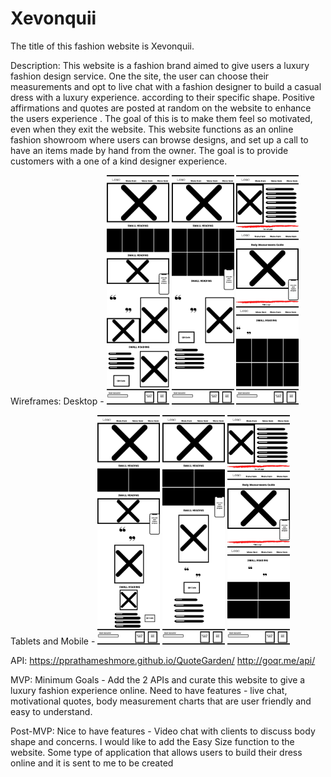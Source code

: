 # Xevonquii
The title of this fashion website is Xevonquii.

Description:
This website is a fashion brand aimed to give users a luxury fashion design service. One the site, the user can choose their measurements and opt to live chat with a fashion designer to build a casual dress with a luxury experience. according to their specific shape. Positive affirmations and quotes are posted at random on the website to enhance the users experience . The goal of this is to make them feel so motivated, even when they exit the website. This website functions as an online fashion showroom where users can browse designs, and set up a call to have an items made by hand from the owner. The goal is to provide customers with a one of a kind designer experience.


Wireframes: 
Desktop -
<img src="Images/Desktop-Wireframe-1.jpg" width="100">
<img src="Images/Desktop-Wireframe-2.jpg" width="100">
<img src="Images/Desktop-Wireframe-3.jpg" width="100">

Tablets and Mobile -
<img src="Images/Mobile-Tablet-1.jpg" width="100">
<img src="Images/Mobile-Tablet-2.jpg" width="100">
<img src="Images/Mobile-Tablet-3.jpg" width="100">


API: 
https://pprathameshmore.github.io/QuoteGarden/
http://goqr.me/api/

MVP: 
Minimum Goals - Add the 2 APIs and curate this website to give a luxury fashion experience online. 
Need to have features - live chat, motivational quotes, body measurement charts that are user friendly and easy to understand. 

Post-MVP: 
Nice to have features - Video chat with clients to discuss body shape and concerns. I would like to add the Easy Size function to the website. Some type of application that allows users to build their dress online and it is sent to me to be created
